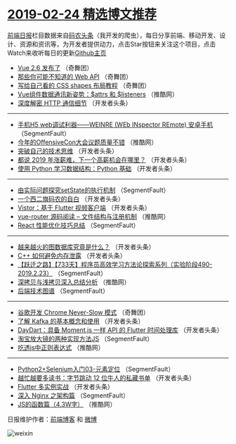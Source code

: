# [2019-02-24 精选博文推荐](https://toutiao.qdkfweb.cn/date/2019/02/24)

[前端日报](https://qdkfweb.cn/c/news)栏目数据来自[码农头条](https://toutiao.qdkfweb.cn/)（我开发的爬虫），每日分享前端、移动开发、设计、资源和资讯等，为开发者提供动力，点击Star按钮来关注这个项目，点击Watch来收听每日的更新[Github主页](https://github.com/kujian/frontendDaily)
* [Vue 2.6 发布了](https://toutiao.qdkfweb.cn/101871.html) （奇舞团）
* [那些你可能不知道的 Web API](https://toutiao.qdkfweb.cn/101872.html) （奇舞团）
* [写给自己看的 CSS shapes 布局教程](https://toutiao.qdkfweb.cn/101874.html) （奇舞团）
* [Vue组件数据通讯新姿势：$attrs 和 $listeners](https://toutiao.qdkfweb.cn/101863.html) （推酷网）
* [深度解密 HTTP 通信细节](https://toutiao.qdkfweb.cn/101838.html) （开发者头条）

***
* [手机H5 web调试利器——WEINRE (WEb INspector REmote) 安卓手机](https://toutiao.qdkfweb.cn/101799.html) （SegmentFault）
* [今年的OffensiveCon大会议题质量不错](https://toutiao.qdkfweb.cn/101865.html) （推酷网）
* [突破自己的技术思维](https://toutiao.qdkfweb.cn/101810.html) （开发者头条）
* [都说 2019 年涨薪难，下一个高薪机会在哪里？](https://toutiao.qdkfweb.cn/101825.html) （开发者头条）
* [使用 Python 学习数据结构：Python 基础](https://toutiao.qdkfweb.cn/101839.html) （开发者头条）

***
* [由实际问题探究setState的执行机制](https://toutiao.qdkfweb.cn/101800.html) （SegmentFault）
* [一个西二旗码农的自白](https://toutiao.qdkfweb.cn/101811.html) （开发者头条）
* [Vistor：基于 Flutter 视频客户端](https://toutiao.qdkfweb.cn/101826.html) （开发者头条）
* [vue-router 源码阅读 &#8211; 文件结构与注册机制](https://toutiao.qdkfweb.cn/101855.html) （推酷网）
* [React 性能优化技巧总结](https://toutiao.qdkfweb.cn/101801.html) （SegmentFault）

***
* [越来越火的图数据库究竟是什么？](https://toutiao.qdkfweb.cn/101812.html) （开发者头条）
* [C++ 如何避免内存泄露](https://toutiao.qdkfweb.cn/101828.html) （开发者头条）
* [【跃迁之路】【733天】程序员高效学习方法论探索系列（实验阶段490-2019.2.23）](https://toutiao.qdkfweb.cn/101791.html) （SegmentFault）
* [深拷贝与浅拷贝深入总结分析](https://toutiao.qdkfweb.cn/101856.html) （推酷网）
* [后端技术图谱](https://toutiao.qdkfweb.cn/101802.html) （SegmentFault）

***
* [谷歌开发 Chrome Never-Slow 模式](https://toutiao.qdkfweb.cn/101873.html) （奇舞团）
* [了解 Kafka 的基本概念和使用](https://toutiao.qdkfweb.cn/101813.html) （开发者头条）
* [DayDart：具备 Moment.js 一样 API 的 Flutter 时间处理库](https://toutiao.qdkfweb.cn/101830.html) （开发者头条）
* [淘宝放大镜的两种实现方法JS](https://toutiao.qdkfweb.cn/101792.html) （SegmentFault）
* [吃透js中正则表达式](https://toutiao.qdkfweb.cn/101857.html) （推酷网）

***
* [Python2+Selenium入门03-元素定位](https://toutiao.qdkfweb.cn/101803.html) （SegmentFault）
* [越忙越要多读书：字节跳动 12 位牛人的私藏书单](https://toutiao.qdkfweb.cn/101814.html) （开发者头条）
* [Flutter 多实例实战](https://toutiao.qdkfweb.cn/101831.html) （开发者头条）
* [深入 Nginx 之架构篇](https://toutiao.qdkfweb.cn/101793.html) （SegmentFault）
* [JS的函数篇（4.3W字）](https://toutiao.qdkfweb.cn/101858.html) （推酷网）

日报维护作者：[前端博客](https://qdkfweb.cn/) 和 [微博](https://qdkfweb.cn/go/weibo)

![weixin](https://user-images.githubusercontent.com/3055447/38468989-651132ac-3b80-11e8-8e6b-15122322a9d7.png)